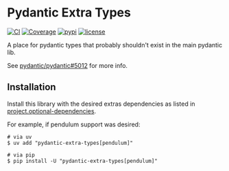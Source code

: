 # Pydantic Extra Types

[![CI](https://github.com/pydantic/pydantic-extra-types/workflows/CI/badge.svg?event=push)](https://github.com/pydantic/pydantic-extra-types/actions?query=event%3Apush+branch%3Amain+workflow%3ACI)
[![Coverage](https://codecov.io/gh/pydantic/pydantic-extra-types/branch/main/graph/badge.svg)](https://codecov.io/gh/pydantic/pydantic-extra-types)
[![pypi](https://img.shields.io/pypi/v/pydantic-extra-types.svg)](https://pypi.python.org/pypi/pydantic-extra-types)
[![license](https://img.shields.io/github/license/pydantic/pydantic-extra-types.svg)](https://github.com/pydantic/pydantic-extra-types/blob/main/LICENSE)

A place for pydantic types that probably shouldn't exist in the main pydantic lib.

See [pydantic/pydantic#5012](https://github.com/pydantic/pydantic/issues/5012) for more info.

## Installation

Install this library with the desired extras dependencies as listed in [project.optional-dependencies](./pyproject.toml).

For example, if pendulum support was desired:

```shell
# via uv
$ uv add "pydantic-extra-types[pendulum]"

# via pip
$ pip install -U "pydantic-extra-types[pendulum]"
```
